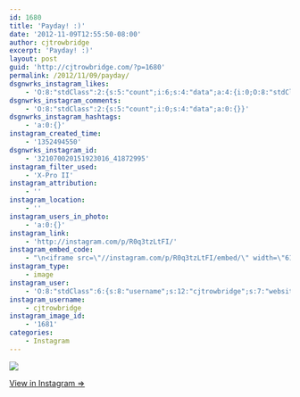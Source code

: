 ```yaml
---
id: 1680
title: 'Payday! :)'
date: '2012-11-09T12:55:50-08:00'
author: cjtrowbridge
excerpt: 'Payday! :)'
layout: post
guid: 'http://cjtrowbridge.com/?p=1680'
permalink: /2012/11/09/payday/
dsgnwrks_instagram_likes:
    - 'O:8:"stdClass":2:{s:5:"count";i:6;s:4:"data";a:4:{i:0;O:8:"stdClass":4:{s:8:"username";s:8:"_itsruss";s:15:"profile_picture";s:106:"https://igcdn-photos-g-a.akamaihd.net/hphotos-ak-xaf1/t51.2885-19/10986418_672265729562278_547290907_a.jpg";s:2:"id";s:8:"11272440";s:9:"full_name";s:4:"Russ";}i:1;O:8:"stdClass":4:{s:8:"username";s:8:"codyyyyd";s:15:"profile_picture";s:107:"https://igcdn-photos-f-a.akamaihd.net/hphotos-ak-xap1/t51.2885-19/10723731_292115827656341_1844787432_a.jpg";s:2:"id";s:8:"15863378";s:9:"full_name";s:16:"CODY MICHAEL ♛";}i:2;O:8:"stdClass":4:{s:8:"username";s:7:"sematic";s:15:"profile_picture";s:108:"https://igcdn-photos-f-a.akamaihd.net/hphotos-ak-xpa1/t51.2885-19/10684249_1544774155741845_1853410192_a.jpg";s:2:"id";s:8:"16203052";s:9:"full_name";s:7:"sematic";}i:3;O:8:"stdClass":4:{s:8:"username";s:7:"aendriu";s:15:"profile_picture";s:107:"https://igcdn-photos-g-a.akamaihd.net/hphotos-ak-xap1/t51.2885-19/10787871_395655813922214_1868789783_a.jpg";s:2:"id";s:8:"32986050";s:9:"full_name";s:13:"Andrew Hopper";}}}'
dsgnwrks_instagram_comments:
    - 'O:8:"stdClass":2:{s:5:"count";i:0;s:4:"data";a:0:{}}'
dsgnwrks_instagram_hashtags:
    - 'a:0:{}'
instagram_created_time:
    - '1352494550'
dsgnwrks_instagram_id:
    - '321070020151923016_41872995'
instagram_filter_used:
    - 'X-Pro II'
instagram_attribution:
    - ''
instagram_location:
    - ''
instagram_users_in_photo:
    - 'a:0:{}'
instagram_link:
    - 'http://instagram.com/p/R0q3tzLtFI/'
instagram_embed_code:
    - "\n<iframe src=\"//instagram.com/p/R0q3tzLtFI/embed/\" width=\"612\" height=\"710\" frameborder=\"0\" scrolling=\"no\" allowtransparency=\"true\"></iframe>\n"
instagram_type:
    - image
instagram_user:
    - 'O:8:"stdClass":6:{s:8:"username";s:12:"cjtrowbridge";s:7:"website";s:0:"";s:15:"profile_picture";s:103:"https://igcdn-photos-f-a.akamaihd.net/hphotos-ak-xpa1/t51.2885-19/925559_452430704897917_67836701_a.jpg";s:9:"full_name";s:13:"CJ Trowbridge";s:3:"bio";s:0:"";s:2:"id";s:8:"41872995";}'
instagram_username:
    - cjtrowbridge
instagram_image_id:
    - '1681'
categories:
    - Instagram
---
```


[![](http://blog.cjtrowbridge.com/wp-content/uploads/2012/11/d810ad102aaf11e28d0622000a9e13b7_7.jpg)](http://instagram.com/p/R0q3tzLtFI/)

[View in Instagram ⇒](http://instagram.com/p/R0q3tzLtFI/)